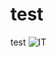 # test
test 
![IT](https://github.com/Dimaa411/test/test/YUm7PE6nFQzR5HqFfUqxHZBkk2EnMxk0UQEY0NOI.png)

